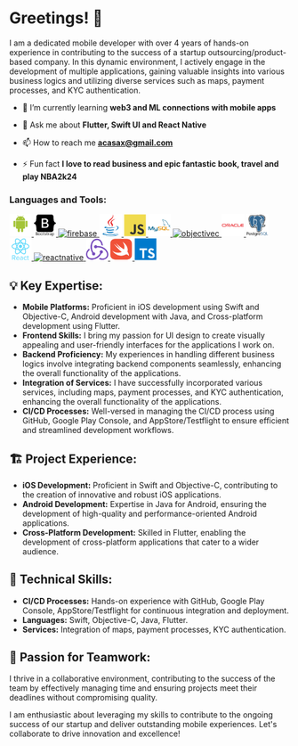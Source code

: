 <h1>Greetings! 👋</h1>
  <p>I am a dedicated mobile developer with over 4 years of hands-on experience in contributing to the success of a startup outsourcing/product-based company. In this dynamic environment, I actively engage in the development of multiple applications, gaining valuable insights into various business logics and utilizing diverse services such as maps, payment processes, and KYC authentication.</p>

- 🌱 I’m currently learning **web3 and ML connections with mobile apps**

- 💬 Ask me about **Flutter, Swift UI and React Native**

- 📫 How to reach me **acasax@gmail.com**

- ⚡ Fun fact **I love to read business and epic fantastic book, travel and play NBA2k24**

<p align="left">
</p>

<h3 align="left">Languages and Tools:</h3>
<p align="left"> <a href="https://developer.android.com" target="_blank" rel="noreferrer"> <img src="https://raw.githubusercontent.com/devicons/devicon/master/icons/android/android-original-wordmark.svg" alt="android" width="40" height="40"/> </a> <a href="https://getbootstrap.com" target="_blank" rel="noreferrer"> <img src="https://raw.githubusercontent.com/devicons/devicon/master/icons/bootstrap/bootstrap-plain-wordmark.svg" alt="bootstrap" width="40" height="40"/> </a> <a href="https://firebase.google.com/" target="_blank" rel="noreferrer"> <img src="https://www.vectorlogo.zone/logos/firebase/firebase-icon.svg" alt="firebase" width="40" height="40"/> </a> <a href="https://www.java.com" target="_blank" rel="noreferrer"> <img src="https://raw.githubusercontent.com/devicons/devicon/master/icons/java/java-original.svg" alt="java" width="40" height="40"/> </a> <a href="https://developer.mozilla.org/en-US/docs/Web/JavaScript" target="_blank" rel="noreferrer"> <img src="https://raw.githubusercontent.com/devicons/devicon/master/icons/javascript/javascript-original.svg" alt="javascript" width="40" height="40"/> </a> <a href="https://www.mysql.com/" target="_blank" rel="noreferrer"> <img src="https://raw.githubusercontent.com/devicons/devicon/master/icons/mysql/mysql-original-wordmark.svg" alt="mysql" width="40" height="40"/> </a> <a href="https://developer.apple.com/library/archive/documentation/Cocoa/Conceptual/ProgrammingWithObjectiveC/Introduction/Introduction.html" target="_blank" rel="noreferrer"> <img src="https://www.vectorlogo.zone/logos/apple_objectivec/apple_objectivec-icon.svg" alt="objectivec" width="40" height="40"/> </a> <a href="https://www.oracle.com/" target="_blank" rel="noreferrer"> <img src="https://raw.githubusercontent.com/devicons/devicon/master/icons/oracle/oracle-original.svg" alt="oracle" width="40" height="40"/> </a> <a href="https://www.postgresql.org" target="_blank" rel="noreferrer"> <img src="https://raw.githubusercontent.com/devicons/devicon/master/icons/postgresql/postgresql-original-wordmark.svg" alt="postgresql" width="40" height="40"/> </a> <a href="https://reactjs.org/" target="_blank" rel="noreferrer"> <img src="https://raw.githubusercontent.com/devicons/devicon/master/icons/react/react-original-wordmark.svg" alt="react" width="40" height="40"/> </a> <a href="https://reactnative.dev/" target="_blank" rel="noreferrer"> <img src="https://reactnative.dev/img/header_logo.svg" alt="reactnative" width="40" height="40"/> </a> <a href="https://redux.js.org" target="_blank" rel="noreferrer"> <img src="https://raw.githubusercontent.com/devicons/devicon/master/icons/redux/redux-original.svg" alt="redux" width="40" height="40"/> </a> <a href="https://developer.apple.com/swift/" target="_blank" rel="noreferrer"> <img src="https://raw.githubusercontent.com/devicons/devicon/master/icons/swift/swift-original.svg" alt="swift" width="40" height="40"/> </a> <a href="https://www.typescriptlang.org/" target="_blank" rel="noreferrer"> <img src="https://raw.githubusercontent.com/devicons/devicon/master/icons/typescript/typescript-original.svg" alt="typescript" width="40" height="40"/> </a> </p>

  <h2>💡 Key Expertise:</h2>
  <ul>
    <li><strong>Mobile Platforms:</strong> Proficient in iOS development using Swift and Objective-C, Android development with Java, and Cross-platform development using Flutter.</li>
    <li><strong>Frontend Skills:</strong> I bring my passion for UI design to create visually appealing and user-friendly interfaces for the applications I work on.</li>
    <li><strong>Backend Proficiency:</strong> My experiences in handling different business logics involve integrating backend components seamlessly, enhancing the overall functionality of the applications.</li>
    <li><strong>Integration of Services:</strong> I have successfully incorporated various services, including maps, payment processes, and KYC authentication, enhancing the overall functionality of the applications.</li>
    <li><strong>CI/CD Processes:</strong> Well-versed in managing the CI/CD process using GitHub, Google Play Console, and AppStore/Testflight to ensure efficient and streamlined development workflows.</li>
  </ul>

  <h2>🏗️ Project Experience:</h2>
  <ul>
    <li><strong>iOS Development:</strong> Proficient in Swift and Objective-C, contributing to the creation of innovative and robust iOS applications.</li>
    <li><strong>Android Development:</strong> Expertise in Java for Android, ensuring the development of high-quality and performance-oriented Android applications.</li>
    <li><strong>Cross-Platform Development:</strong> Skilled in Flutter, enabling the development of cross-platform applications that cater to a wider audience.</li>
  </ul>

  <h2>🔧 Technical Skills:</h2>
  <ul>
    <li><strong>CI/CD Processes:</strong> Hands-on experience with GitHub, Google Play Console, AppStore/Testflight for continuous integration and deployment.</li>
    <li><strong>Languages:</strong> Swift, Objective-C, Java, Flutter.</li>
    <li><strong>Services:</strong> Integration of maps, payment processes, KYC authentication.</li>
  </ul>

  <h2>🚀 Passion for Teamwork:</h2>
  <p>I thrive in a collaborative environment, contributing to the success of the team by effectively managing time and ensuring projects meet their deadlines without compromising quality.</p>


  <p>I am enthusiastic about leveraging my skills to contribute to the ongoing success of our startup and deliver outstanding mobile experiences. Let's collaborate to drive innovation and excellence!</p>

